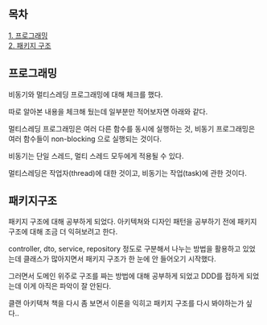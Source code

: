 ## 목차
[1. 프로그래밍](#프로그래밍)   
[2. 패키지 구조](#패키지구조)   

## 프로그래밍
비동기와 멀티스레딩 프로그래밍에 대해 체크를 했다.

따로 알아본 내용을 체크해 뒀는데 일부분만 적어보자면 아래와 같다.

멀티스레딩 프로그래밍은 여러 다른 함수를 동시에 실행하는 것, 비동기 프로그래밍은 여러 함수들이 non-blocking 으로 실행되는 것이다.

비동기는 단일 스레드, 멀티 스레드 모두에게 적용될 수 있다.

멀티스레딩은 작업자(thread)에 대한 것이고, 비동기는 작업(task)에 관한 것이다.

## 패키지구조
패키지 구조에 대해 공부하게 되었다. 아키텍쳐와 디자인 패턴을 공부하기 전에 패키지 구조에 대해 조금 더 익혀보려고 한다. 

controller, dto, service, repository 정도로 구분해서 나누는 방법을 활용하고 있었는데 클래스가 많아지면서 패키지 구조가 한 눈에 안 들어오기 시작했다.

그러면서 도메인 위주로 구조를 짜는 방법에 대해 공부하게 되었고 DDD를 접하게 되었는데 이게 아직은 파악이 잘 안된다.

클랜 아키텍쳐 책을 다시 좀 보면서 이론을 익히고 패키지 구조를 다시 봐야하는가 싶다..